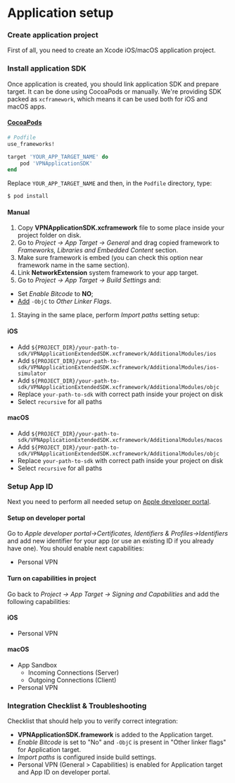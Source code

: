 # Application setup

### Create application project

First of all, you need to create an Xcode iOS/macOS application project.

### Install application SDK

Once application is created, you should link application SDK and prepare target. It can be done using CocoaPods or manually. We're providing SDK packed as `xcframework`, which means it can be used both for iOS and macOS apps.

#### [CocoaPods](https://guides.cocoapods.org/using/using-cocoapods.html)

```ruby
# Podfile
use_frameworks!

target 'YOUR_APP_TARGET_NAME' do
    pod 'VPNApplicationSDK'
end
```

Replace `YOUR_APP_TARGET_NAME` and then, in the `Podfile` directory, type:

```bash
$ pod install
```

#### Manual

1. Copy **VPNApplicationSDK.xcframework** file to some place inside your project folder on disk.
2. Go to _Project -> App Target -> General_ and drag copied framework to _Frameworks, Libraries and Embedded Content_ section.
3. Make sure framework is embed (you can check this option near framework name in the same section).
4. Link **NetworkExtension** system framework to your app target.
5. Go to _Project -> App Target -> Build Settings_ and:

* Set _Enable Bitcode_ to **NO**;
* [Add](https://developer.apple.com/library/content/qa/qa1490/\_index.html) `-ObjC` to _Other Linker Flags_.

1. Staying in the same place, perform _Import paths_ setting setup:

#### iOS

* Add `${PROJECT_DIR}/your-path-to-sdk/VPNApplicationExtendedSDK.xcframework/AdditionalModules/ios`
* Add `${PROJECT_DIR}/your-path-to-sdk/VPNApplicationExtendedSDK.xcframework/AdditionalModules/ios-simulator`
* Add `${PROJECT_DIR}/your-path-to-sdk/VPNApplicationExtendedSDK.xcframework/AdditionalModules/objc`
* Replace `your-path-to-sdk` with correct path inside your project on disk
* Select `recursive` for all paths

#### macOS

* Add `${PROJECT_DIR}/your-path-to-sdk/VPNApplicationExtendedSDK.xcframework/AdditionalModules/macos`
* Add `${PROJECT_DIR}/your-path-to-sdk/VPNApplicationExtendedSDK.xcframework/AdditionalModules/objc`
* Replace `your-path-to-sdk` with correct path inside your project on disk
* Select `recursive` for all paths

### Setup App ID

Next you need to perform all needed setup on [Apple developer portal](https://developer.apple.com).

#### Setup on developer portal

Go to _Apple developer portal->Certificates, Identifiers & Profiles->Identifiers_ and add new identifier for your app (or use an existing ID if you already have one). You should enable next capabilities:

* Personal VPN

#### Turn on capabilities in project

Go back to _Project -> App Target -> Signing and Capabilities_ and add the following capabilities:

#### iOS

* Personal VPN

#### macOS

* App Sandbox
  * Incoming Connections (Server)
  * Outgoing Connections (Client)
* Personal VPN

### Integration Checklist & Troubleshooting

Checklist that should help you to verify correct integration:

* **VPNApplicationSDK.framework** is added to the Application target.
* _Enable Bitcode_ is set to "No" and `-ObjC` is present in "Other linker flags" for Application target.
* _Import paths_ is configured inside build settings.
* Personal VPN (General > Capabilities) is enabled for Application target and App ID on developer portal.
